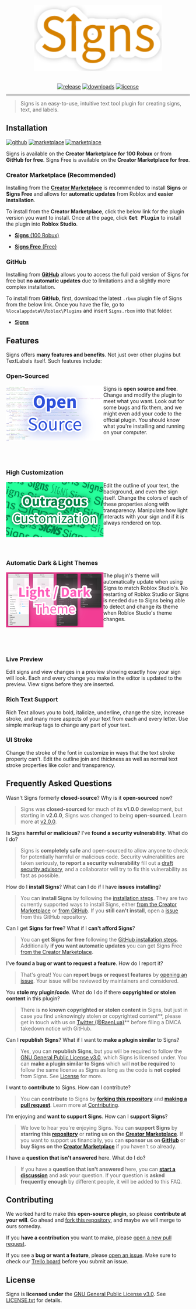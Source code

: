 <div align="center">
    <a href="https://github.com/RyanLua/Signs/releases"><img src="assets/SignsText.png" alt="Signs - A Roblox Studio Plugin" width="350"/></a>
</div>

<div>&nbsp;</div>

<div align="center">

[![release](https://img.shields.io/github/v/release/RyanLua/Signs)](https://github.com/RyanLua/Signs/releases)
[![downloads](https://img.shields.io/github/downloads/RyanLua/Signs/total)](https://create.roblox.com/marketplace/asset/6994955669)
[![license](https://img.shields.io/github/license/RyanLua/Signs)](LICENSE.txt)

</div>

---

> Signs is an easy-to-use, intuitive text tool plugin for creating signs, text, and labels.

## Installation

[![github](https://img.shields.io/badge/github-download-blue?logo=github)](https://github.com/RyanLua/Signs/releases)
[![marketplace](https://img.shields.io/badge/creator%20marketplace-paid-blue?logo=roblox)](https://create.roblox.com/marketplace/asset/6994955669)
[![marketplace](https://img.shields.io/badge/creator%20marketplace-free-blue?logo=roblox)](https://create.roblox.com/marketplace/asset/13085904556)

Signs is available on the **Creator Marketplace for 100 Robux** or from **GitHub for free**. Signs Free is available on the **Creator Marketplace for free**.

### Creator Marketplace (Recommended)

Installing from the [**Creator Marketplace**](https://create.roblox.com/docs/production/publishing/creator-marketplace) is recommended to install **Signs** or **Signs Free** and allows for **automatic updates** from Roblox and **easier installation**.

To install from the **Creator Marketplace**, click the below link for the plugin version you want to install. Once at the page, click <kbd>**Get Plugin**</kbd    > to install the plugin into **Roblox Studio**.

- [**Signs** (100 Robux)](https://create.roblox.com/marketplace/asset/6994955669)

- [**Signs Free** (Free)](https://create.roblox.com/marketplace/asset/13085904556)

### GitHub

Installing from [**GitHub**](https://github.com/about) allows you to access the full paid version of Signs for free but **no automatic updates** due to limitations and a slightly more complex installation.

To install from **GitHub**, first, download the latest `.rbxm` plugin file of Signs from the below link. Once you have the file, go to `%localappdata%\Roblox\Plugins` and insert `Signs.rbxm` into that folder.

- [**Signs**](https://github.com/RyanLua/Signs/releases)

## Features

Signs offers **many features and benefits**. Not just over other plugins but TextLabels itself. Such features include:

### Open-Sourced

<img align="left" src="assets/SignsThumbnailOpenSource.png" height="150" />

Signs is **open source and free**. Change and modify the plugin to meet what you want. Look out for some bugs and fix them, and we might even add your code to the official plugin. You should know what you're installing and running on your computer.
<br/>
<br/>
<br/>
<br/>
<br/>

### High Customization

<img align="left" src="assets/SignsThumbnailCustomization.png" height="150" />

Edit the outline of your text, the background, and even the sign itself. Change the colors of each of these properties along with transparency. Manipulate how light interacts with your sign and if it is always rendered on top.
<br/>
<br/>
<br/>
<br/>
<br/>

### Automatic Dark & Light Themes

<img align="left" src="assets/SignsThumbnailTheme.png" height="150" />

The plugin's theme will automatically update when using Signs to match Roblox Studio's. No restarting of Roblox Studio or Signs is needed due to Signs being able to detect and change its theme when Roblox Studio's theme changes.
<br/>
<br/>
<br/>
<br/>
<br/>

### Live Preview

Edit signs and view changes in a preview showing exactly how your sign will look. Each and every change you make in the editor is updated to the preview. View signs before they are inserted.

### Rich Text Support

Rich Text allows you to bold, italicize, underline, change the size, increase stroke, and many more aspects of your text from each and every letter. Use simple markup tags to change any part of your text.

### UI Stroke

Change the stroke of the font in customize in ways that the text stroke property can't. Edit the outline join and thickness as well as normal text stroke properties like color and transparency.

## Frequently Asked Questions

Wasn't Signs formerly **closed-source**? Why is it **open-sourced** now?

> Signs was **closed-sourced** for much of its **v1.0.0** development, but starting in **v2.0.0**, Signs was changed to being **open-sourced**. Learn more at [v2.0.0](https://github.com/RyanLua/Signs/releases/tag/v2.0.0).

Is Signs **harmful or malicious**? I've **found a security vulnerability**. What do I do?

> Signs is **completely safe** and open-sourced to allow anyone to check for potentially harmful or malicious code. Security vulnerabilities are taken seriously, **to report a security vulnerability** fill out a [draft security advisory](https://github.com/RyanLua/Signs/security/advisories/new), and a collaborator will try to fix this vulnerability as fast as possible.

How do I **install Signs**? What can I do if I have **issues installing**?

> You can **install Signs** by following the [installation steps](https://github.com/RyanLua/Signs#installation). They are two currently supported ways to install Signs, either [from the Creator Marketplace](https://create.roblox.com/marketplace/asset/6994955669) or [from GitHub](https://github.com/RyanLua/Signs/releases). If you **still can't install**, open a [issue](https://github.com/RyanLua/Signs/issues/new/choose) from this GitHub repository.

Can I get **Signs for free**? What if I **can't afford Signs**?

> You can **get Signs for free** following the [GitHub installation steps](README.md#github). Additionally **if you want automatic updates** you can get Signs Free [from the Creator Marketplace](https://create.roblox.com/marketplace/asset/13085904556).

I've **found a bug or want to request a feature**. How do I report it?

> That's great! You can **report bugs or request features** by [opening an issue](https://github.com/RyanLua/Signs/issues/new/choose). Your issue will be reviewed by maintainers and considered.

You **stole my plugin/code**. What do I do if there **copyrighted or stolen content** in this plugin?

> There is **no known copyrighted or stolen content** in Signs, but just in case you find unknowingly stolen or copyrighted content**, please get in touch with us on [Twitter (@RaenLua)](https://twitter.com/RaenLua)** before filing a DMCA takedown notice with GitHub.

Can I **republish Signs**? What if I want to **make a plugin similar** to Signs?

> Yes, you can **republish Signs**, but you will be required to follow the [GNU General Public License v3.0](https://www.gnu.org/licenses/gpl-3.0.en.html), which Signs is licensed under. You can **make a plugin similar to Signs** which will **not be required** to follow the same license as Signs as long as the code is **not copied** from Signs. See [License](README.md#license) for more.

I want to **contribute** to Signs. How can I contribute?

> You can **contribute** to Signs by **[forking this repository](https://github.com/RyanLua/Signs/fork)** and **[making a pull request](https://github.com/RyanLua/Signs/compare)**. Learn more at [Contributing](README.md#contributing).

I'm enjoying and **want to support Signs**. How can I **support Signs**?

> We love to hear you're enjoying Signs. You can **support Signs** by **starring this [repository](https://github.com/RyanLua/Signs)** or **rating us on the [Creator Marketplace](https://create.roblox.com/marketplace/asset/6994955669)**. If you want to support us financially, you can **sponsor us on [GitHub](https://github.com/RyanLua/Signs)** or **buy Signs on the [Creator Marketplace](https://create.roblox.com/marketplace/asset/6994955669)** if you haven't so already.

I have a **question that isn't answered** here. What do I do?
> If you have a **question that isn't answered** here, you can **[start a discussion](https://github.com/RyanLua/Signs/discussions/new/choose)** and ask your question. If your question is **asked frequently enough** by different people, it will be added to this FAQ.

## Contributing

We worked hard to make this **open-source plugin**, so please **contribute at your will**. Go ahead and [fork this repository](https://github.com/RyanLua/Signs/fork), and maybe we will merge to ours someday.

If you **have a contribution** you want to make, please [open a new pull request](https://github.com/RyanLua/Signs/compare).

If you see a **bug or want a feature**, please [open an issue](https://github.com/RyanLua/Signs/issues/new/choose). Make sure to check our [Trello board](https://trello.com/b/OVQpLwYq/signs-plugin-roadmap) before you submit an issue.

## License

Signs is **licensed under** the [GNU General Public License v3.0](https://www.gnu.org/licenses/gpl-3.0.en.html). See [LICENSE.txt](LICENSE.txt) for details.
